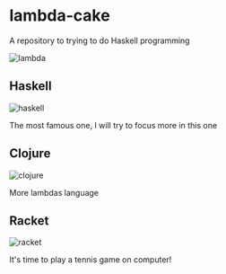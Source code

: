 # lambda-cake
A repository to trying to do Haskell programming

![lambda](https://c.tenor.com/gnR7shBKv1sAAAAM/lambda-fripouz.gif)

## Haskell

![haskell](https://cdn.freelogovectors.net/wp-content/uploads/2021/01/haskell-logo-freelogovectors.net_.png)

The most famous one, I will try to focus more in this one

## Clojure 

![clojure](https://mvolkmann.github.io/clojure/images/clojure.png)

More lambdas language 

## Racket 

![racket](https://download.racket-lang.org/logo-and-text-1-2.png)

It's time to play a tennis game on computer!
